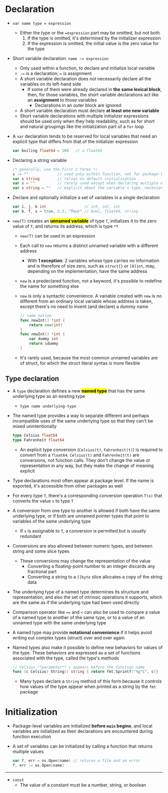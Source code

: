 # Declaration
- `var name type = expression`
    - Either the type or the `=expression` part may be omitted, but not both
        1. If the type is omitted, it's determined by the initializer expression
        2. If the expression is omitted, the initial value is the zero value for the type
- Short variable declaration: `name := expression`
    - Only used within a function, to declare and initialize local variable
    - `:=` is a declaration; `=` is assignment
    - A short variable declaration does not necessarily declare all the variables on its left-hand side
        - If some of them were already declared in **the same lexical block**, then, for those variables, the short variable declarations act like an **assignment** to those variables
            - Declarations in an outer block are ignored
    - A short variable declaration must declare **at least one new variable**
    - Short variable declarations with multiple initializer expressions should be used only when they help readability, such as for short and natural groupings like the initialization part of a `for` loop
- A `var` declaration tends to be reserved for local variables that need an explicit type that differs from that of the initializer expression

    ```go
    var boiling float64 = 100   // a float64
    ```

- Declaring a string variable

    ```go
    /* generally, use the first 2 forms */
    s := ""             // used only within function, not for package-level variables
    var s string        // relies on default initialization
    var s = ""          // rarely used except when declaring multiple variables
    var s string = ""   // explicit about the variable's type, necessary when it is not the same as that of the initial value
    ```

- Declare and optionally initialize a set of variables in a single declaration

    ```go
    var i, j, k int                 // int, int, int
    var b, f, s = true, 2.3, "four" // bool, float64, string
    ```

- `new(T)` creates an <mark>**unnamed variable**</mark> of type `T`, initializes it to the zero value of `T`, and returns its address, which is type `*T`
    - `new(T)` can be used in an expression
    - Each call to `new` returns a distinct unnamed variable with a different address
        - With **1 exception**: 2 variables whose type carries no information and is therefore of size zero, such as `struct{}` or `[0]int`, may, depending on the implementation, have the same address
    - `new` is a predeclared function, not a keyword, it's possible to redefine the name for something else
    - `new` is only a syntactic convenience. A variable created with `new` is no different from an ordinary local variable whose address is taken, except there's no need to invent (and declare) a dummy name

        ```go
        // same notion
        func newInt() *int {
            return new(int)
        }
        func newInt() *int {
            var dummy int
            return &dummy
        }
        ```

    - It's rarely used, because the most common unnamed variables are of struct, for which the struct literal syntax is more flexible
## Type declaration
- A `type` declaration defines a new **<mark>named type**</mark> that has the same underlying type as an existing type
    - `type name underlying-type`
- The named type provides a way to separate different and perhaps incompatible uses of the same underlying type so that they can't be mixed unintentionally

    ```go
    type Celsius float64
    type Fahrenheit float64
    ```

    - An explicit type conversion (`Celsius(t)`, `Fahrenheit(t)`) is required to convert from a `float64`. `Celsius(t)` and `Fahrenheit(t)` are conversions, not function calls. They don't change the value or representation in any way, but they make the change of meaning explicit
- Type declarations most often appear at package level. If the name is exported, it's accessible from other packages as well
- For every type `T`, there's a corresponding conversion operation `T(x)` that converts the value `x` to type `T`
- A conversion from one type to another is allowed if both have the same underlying type, or if both are unnamed pointer types that point to variables of the same underlying type
    - If `x` is assignable to `T`, a conversion is permitted but is usually redundant
- Conversions are also allowed between numeric types, and between string and some slice types
    - These conversions may change the representation of the value
        - Converting a floating-point number to an integer discards any fractional part
        - Converting a string to a `[]byte` slice allocates a copy of the string data
- The underlying type of a named type determines its structure and representation, and also the set of intrinsic operations it supports, which are the same as if the underlying type had been used directly
- Comparison operator like `==` and `<` can also be used to compare a value of a named type to another of the same type, or to a value of an unnamed type with the same underlying type
- A named type may provide **notational convenience** if it helps avoid writing out complex types (struct) over and over again
- Named types also make it possible to define new behaviors for values of the type. These behaviors are expressed as a set of functions associated with the type, called the type's methods

    ```go
    // Celsius **parameter** c appears before the function name
    func (c Celsius) String() string { return fmt.Sprintf("%g°C", c)}
    ```

    - Many types declare a `String` method of this form because it controls how values of the type appear when printed as a string by the `fmt` package
# Initialization
- Package-level variables are initialized **before `main` begins**, and local variables are initialized as their declarations are encountered during function execution
- A set of variables can be initialized by calling a function that returns multiple values

    ```go
    var f, err = os.Open(name) // returns a file and an error
    f, err := os.Open(name)
    ```

---
- `const`
    - The value of a constant must be a number, string, or boolean